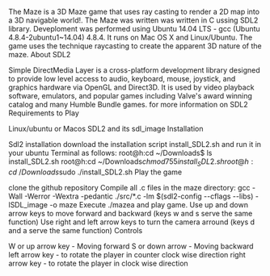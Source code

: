 The Maze is a 3D Maze game that uses ray casting to render a 2D map into a 3D navigable world!.
The Maze was written was written in C ussing SDL2 library. Deveploment was performed using Ubuntu 14.04 LTS - gcc (Ubuntu 4.8.4-2ubuntu1~14.04) 4.8.4.
It runs on Mac OS X and Linux/Ubuntu. The game uses the technique raycasting to create the apparent 3D nature of the maze.
About SDL2

Simple DirectMedia Layer is a cross-platform development library designed to provide low level access to audio, keyboard, mouse, joystick, and graphics hardware via OpenGL and Direct3D. It is used by video playback software, emulators, and popular games including Valve's award winning catalog and many Humble Bundle games. for more information on SDL2
Requirements to Play

Linux/ubuntu or Macos
SDL2 and its sdl_image
Installation

Sdl2 installation download the installation script install_SDL2.sh and run it in your ubuntu Terminal as follows: 
root@h:cd ~/Downloads$ ls install_SDL2.sh 
root@h:cd ~/Downloads$chmod 755 install_SDL2.sh 
root@h:cd ~/Downloads$sudo ./install_SDL2.sh
Play the game

clone the github repository
Compile all .c files in the maze directory:
gcc -Wall -Werror -Wextra -pedantic ./src/*.c -lm $(sdl2-config --cflags --libs) -lSDL_image -o maze
Execute ./mazea and play game.
Use up and down arrow keys to move forward and backward (keys w and s serve the same function)
Use right and left arrow keys to turn the camera arround (keys d and a serve the same function)
Controls

W or up arrow key - Moving forward S or down arrow - Moving backward left arrow key - to rotate the player in counter clock wise direction right arrow key - to rotate the player in clock wise direction


